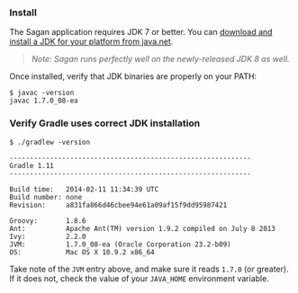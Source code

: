 ### Install

The Sagan application requires JDK 7 or better. You can [download and install a JDK for your platform from java.net](https://jdk7.java.net/download.html).

> _Note: Sagan runs perfectly well on the newly-released JDK 8 as well._

Once installed, verify that JDK binaries are properly on your PATH:

    $ javac -version
    javac 1.7.0_08-ea
    
### Verify Gradle uses correct JDK installation
```
$ ./gradlew -version

------------------------------------------------------------
Gradle 1.11
------------------------------------------------------------

Build time:   2014-02-11 11:34:39 UTC
Build number: none
Revision:     a831fa866d46cbee94e61a09af15f9dd95987421

Groovy:       1.8.6
Ant:          Apache Ant(TM) version 1.9.2 compiled on July 8 2013
Ivy:          2.2.0
JVM:          1.7.0_08-ea (Oracle Corporation 23.2-b09)
OS:           Mac OS X 10.9.2 x86_64
```

Take note of the `JVM` entry above, and make sure it reads `1.7.0` (or greater). If it does not, check the value of your `JAVA_HOME` environment variable.